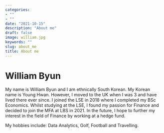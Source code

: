 ```yaml
---
categories:      
- ""
- ""
date: "2021-10-15"
description: "About me"
draft: false
image: william.jpg
keywords: ""
slug: about_me
title: About me
---
```


# William Byun

My name is William Byun and I am ethnically South Korean. My Korean name is Young Hwan. However, I moved to the UK when I was 3 and have lived there ever since. I joined the LSE in 2018 where I completed my BSc Economics. Whilst studying at the LSE, I found my passion for Finance and decided to join the MFA at LBS in 2021. In the future, I hope to further my interest in the field of Finance by working at a hedge fund. 

My hobbies include: Data Analytics, Golf, Football and Travelling.